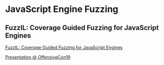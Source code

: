 # JavaScript Engine Fuzzing

## FuzzIL: Coverage Guided Fuzzing for JavaScript Engines

[FuzzIL: Coverage Guided Fuzzing for JavaScript Engines](https://saelo.github.io/papers/thesis.pdf)

[Presentation @ OffensiveCon19](https://saelo.github.io/presentations/offensivecon_19_fuzzilli.pdf)
